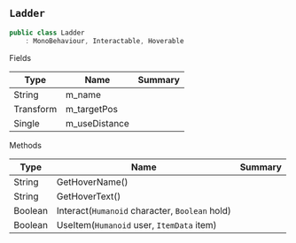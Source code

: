 ## `Ladder`

```csharp
public class Ladder
    : MonoBehaviour, Interactable, Hoverable

```

Fields

| Type | Name | Summary | 
| --- | --- | --- | 
| String | m_name |  | 
| Transform | m_targetPos |  | 
| Single | m_useDistance |  | 


Methods

| Type | Name | Summary | 
| --- | --- | --- | 
| String | GetHoverName() |  | 
| String | GetHoverText() |  | 
| Boolean | Interact(`Humanoid` character, `Boolean` hold) |  | 
| Boolean | UseItem(`Humanoid` user, `ItemData` item) |  | 


